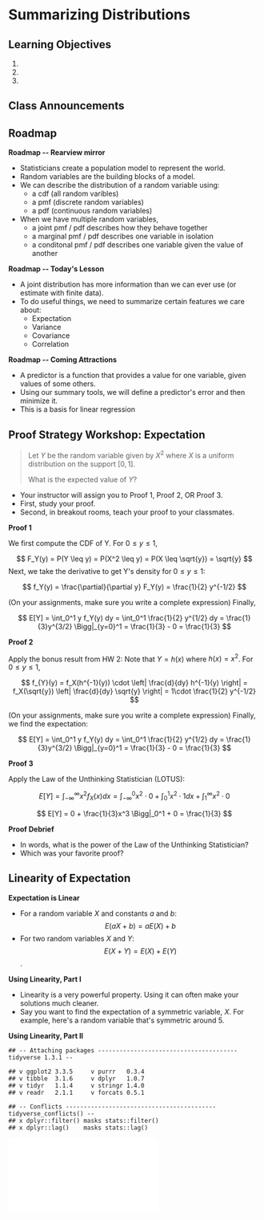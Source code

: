# Summarizing Distributions

## Learning Objectives 

1. 
2. 
3. 


## Class Announcements 

## Roadmap 

**Roadmap -- Rearview mirror** 

- Statisticians create a population model to represent the world.
- Random variables are the building blocks of a model. 
- We can describe the distribution of a random variable using:
    - a cdf (all random varibles)
    - a pmf (discrete random variables)
    - a pdf (continuous random variables)
- When we have multiple random variables,
    - a joint pmf / pdf describes how they behave together
    - a marginal pmf / pdf describes one variable in isolation
    - a conditonal pmf / pdf describes one variable given the value of another

**Roadmap -- Today's Lesson**

- A joint distribution has more information than we can ever use (or estimate with finite data).
- To do useful things, we need to summarize certain features we care about:
    - Expectation
    - Variance
    - Covariance
    - Correlation
  
**Roadmap -- Coming Attractions** 

- A predictor is a function that provides a value for one variable, given values of some others.
- Using our summary tools, we will define a predictor's error and then minimize it.
- This is a basis for linear regression



## Proof Strategy Workshop: Expectation

> Let $Y$ be the random variable given by $X^2$ where $X$ is a uniform distribution on the support $[0, 1]$.
>
> What is the expected value of $Y$? 

- Your instructor will assign you to Proof 1, Proof 2, OR Proof 3.
- First, study your proof.
- Second, in breakout rooms, teach your proof to your classmates.

**Proof 1**

We first compute the CDF of Y.  For $0 \leq y \leq 1$,

$$
F_Y(y) = P(Y \leq y) = P(X^2 \leq y) = P(X \leq \sqrt{y}) = \sqrt{y}
$$
Next, we take the derivative to get Y's density for $0 \leq y \leq 1$:

$$
f_Y(y) = \frac{\partial}{\partial y} F_Y(y) = \frac{1}{2} y^{-1/2}
$$

(On your assignments, make sure you write a complete expression)  Finally, 

$$ 
E[Y] = \int_0^1 y f_Y(y) dy = \int_0^1 \frac{1}{2} y^{1/2} dy = \frac{1}{3}y^{3/2} \Bigg|_{y=0}^1 = \frac{1}{3} - 0 = \frac{1}{3}
$$



**Proof 2**

Apply the bonus result from HW 2:  Note that $Y=h(x)$ where $h(x)= x^2$.    For $0 \leq y \leq 1$,

$$
f_{Y}(y) =   f_X(h^{-1}(y)) \cdot \left| \frac{d}{dy} h^{-1}(y) \right| = f_X(\sqrt{y}) \left| \frac{d}{dy} \sqrt{y} \right| = 1\cdot  \frac{1}{2} y^{-1/2}
$$

(On your assignments, make sure you write a complete expression)  Finally, we find the expectation:

$$
E[Y] = \int_0^1 y f_Y(y) dy = \int_0^1 \frac{1}{2} y^{1/2} dy = \frac{1}{3}y^{3/2} \Bigg|_{y=0}^1 = \frac{1}{3} - 0 = \frac{1}{3}
$$


**Proof 3**

Apply the Law of the Unthinking Statistician (LOTUS):

$$
E[Y] = \int_{-\infty}^\infty x^2 f_X(x) dx = \int_{-\infty}^0 x^2 \cdot 0 + \int_0^1 x^2 \cdot 1 dx + \int_1^{\infty} x^2 \cdot 0
$$

$$
E[Y] = 0 + \frac{1}{3}x^3 \Bigg|_0^1 +  0 = \frac{1}{3}
$$

**Proof Debrief**

- In words, what is the power of the Law of the Unthinking Statistician?
- Which was your favorite proof?

## Linearity of Expectation

**Expectation is Linear**

- For a random variable $X$ and constants $a$ and $b$: $$E(aX + b) = aE(X) + b$$
- For two random variables $X$ and $Y$: $$E(X + Y) = E(X) + E(Y)$$.

**Using Linearity, Part I**

- Linearity is a very powerful property.  Using it can often make your solutions much cleaner.
- Say you want to find the expectation of a symmetric variable, $X$.  For example, here's a random variable that's symmetric around 5.

**Using Linearity, Part II**

```
## -- Attaching packages --------------------------------------- tidyverse 1.3.1 --
```

```
## v ggplot2 3.3.5     v purrr   0.3.4
## v tibble  3.1.6     v dplyr   1.0.7
## v tidyr   1.1.4     v stringr 1.4.0
## v readr   2.1.1     v forcats 0.5.1
```

```
## -- Conflicts ------------------------------------------ tidyverse_conflicts() --
## x dplyr::filter() masks stats::filter()
## x dplyr::lag()    masks stats::lag()
```

![](03-summarizing-distributions_files/figure-latex/unnamed-chunk-1-1.pdf)<!-- --> 
